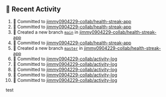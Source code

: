 ## 📌 Recent Activity
<!--START_SECTION:activity-->
1. 📝 Committed to [jimmy0904229-collab/health-streak-app](https://github.com/jimmy0904229-collab/health-streak-app/commit/11f3684e7586925cacce0460acdca9dd9c35029a)
2. 📝 Committed to [jimmy0904229-collab/health-streak-app](https://github.com/jimmy0904229-collab/health-streak-app/commit/4ce07eccdecc6026ff50bfa1afa4ad3d48ca1312)
3. 🎉 Created a new branch [`main`](https://github.com/jimmy0904229-collab/health-streak-app/tree/main) in [jimmy0904229-collab/health-streak-app](https://github.com/jimmy0904229-collab/health-streak-app)
4. 📝 Committed to [jimmy0904229-collab/health-streak-app](https://github.com/jimmy0904229-collab/health-streak-app/commit/95b49c526ddf5a3a33464cc83df3ee60fec171a5)
5. 🎉 Created a new branch [`master`](https://github.com/jimmy0904229-collab/health-streak-app/tree/master) in [jimmy0904229-collab/health-streak-app](https://github.com/jimmy0904229-collab/health-streak-app)
6. 📝 Committed to [jimmy0904229-collab/activity-log](https://github.com/jimmy0904229-collab/activity-log/commit/4a202ccee4bfaee23d070f534a645a17e8ac7370)
7. 📝 Committed to [jimmy0904229-collab/activity-log](https://github.com/jimmy0904229-collab/activity-log/commit/78cffc20d0e7e3276b0b965e971eeed96d73a738)
8. 📝 Committed to [jimmy0904229-collab/activity-log](https://github.com/jimmy0904229-collab/activity-log/commit/1aba30e40f74429e4f7ef2a9a7fad57510fb0ac9)
9. 📝 Committed to [jimmy0904229-collab/activity-log](https://github.com/jimmy0904229-collab/activity-log/commit/4ba88c3f0a92bef70a45d60484fbd00be4ebb0ea)
10. 📝 Committed to [jimmy0904229-collab/activity-log](https://github.com/jimmy0904229-collab/activity-log/commit/a3c2143740d0f73af75f6365b586093b02005553)
<!--END_SECTION:activity-->
test
